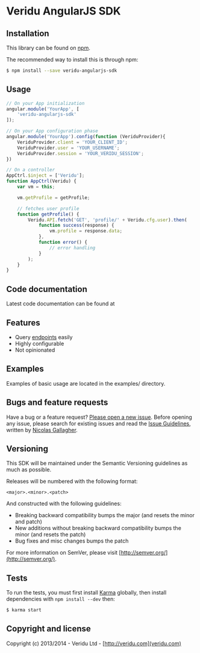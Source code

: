 Veridu AngularJS SDK
==============

Installation
------------
This library can be found on [npm](https://www.npmjs.com/package/veridu-angularjs-sdk).

The recommended way to install this is through npm:

```bash
$ npm install --save veridu-angularjs-sdk
```

Usage
------------
```javascript
// On your App initialization
angular.module('YourApp', [
    'veridu-angularjs-sdk'
]);

// On your App configuration phase
angular.module('YourApp').config(function (VeriduProvider){
    VeriduProvider.client = 'YOUR_CLIENT_ID';
    VeriduProvider.user = 'YOUR_USERNAME';
    VeriduProvider.session = 'YOUR_VERIDU_SESSION';
})

// On a controller
AppCtrl.$inject = ['Veridu'];
function AppCtrl(Veridu) {
    var vm = this;

    vm.getProfile = getProfile;

    // fetches user profile
    function getProfile() {
        Veridu.API.fetch('GET', 'profile/' + Veridu.cfg.user).then(
            function success(response) {
                vm.profile = response.data;
            },
            function error() {
                // error handling
            }
        );
    }
}
```



Code documentation
------------------
Latest code documentation can be found at

Features
--------
 - Query [endpoints](https://veridu.com/wiki/Category:Endpoint) easily
 - Highly configurable
 - Not opinionated

Examples
--------
Examples of basic usage are located in the examples/ directory.

Bugs and feature requests
-------------------------
Have a bug or a feature request? [Please open a new issue](https://github.com/veridu/veridu-angularjs/issues).
Before opening any issue, please search for existing issues and read the [Issue Guidelines](https://github.com/necolas/issue-guidelines), written by [Nicolas Gallagher](https://github.com/necolas/).

Versioning
----------
This SDK will be maintained under the Semantic Versioning guidelines as much as possible.

Releases will be numbered with the following format:

`<major>.<minor>.<patch>`

And constructed with the following guidelines:

* Breaking backward compatibility bumps the major (and resets the minor and patch)
* New additions without breaking backward compatibility bumps the minor (and resets the patch)
* Bug fixes and misc changes bumps the patch

For more information on SemVer, please visit [http://semver.org/](http://semver.org/).

Tests
-----
To run the tests, you must first install [Karma](https://karma-runner.github.io/0.13/index.html) globally, then install dependencies with `npm install --dev` then:
````bash
$ karma start
````

Copyright and license
---------------------

Copyright (c) 2013/2014 - Veridu Ltd - [http://veridu.com](veridu.com)
